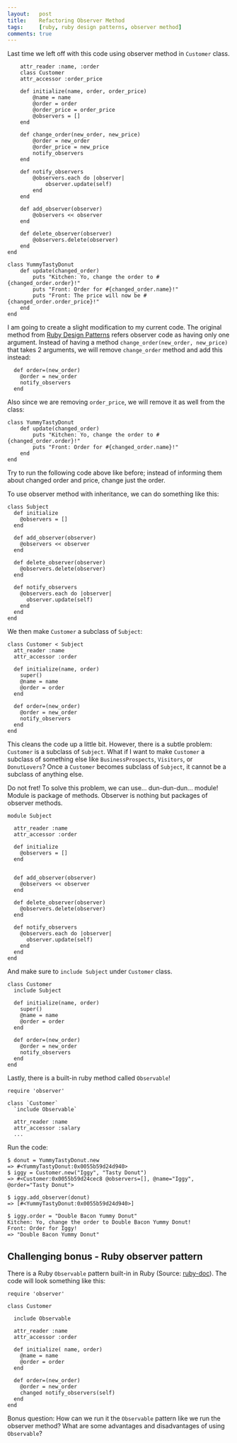 ```yaml
---
layout:   post
title:    Refactoring Observer Method
tags:     [ruby, ruby design patterns, observer method]
comments: true
---
```


Last time we left off with this code using observer method in `Customer` class.
```
    attr_reader :name, :order
    class Customer
    attr_accessor :order_price

    def initialize(name, order, order_price)
        @name = name
        @order = order
        @order_price = order_price
        @observers = []
    end

    def change_order(new_order, new_price)
        @order = new_order
        @order_price = new_price
        notify_observers
    end

    def notify_observers
        @observers.each do |observer|
            observer.update(self)
        end
    end

    def add_observer(observer)
        @observers << observer
    end

    def delete_observer(observer)
        @observers.delete(observer)
    end
end

class YummyTastyDonut
    def update(changed_order)
        puts "Kitchen: Yo, change the order to #{changed_order.order}!"
        puts "Front: Order for #{changed_order.name}!"
        puts "Front: The price will now be #{changed_order.order_price}!"
    end
end
```

I am going to create a slight modification to my current code. The original method from [Ruby Design Patterns](https://www.amazon.com/Design-Patterns-Ruby-Russ-Olsen/dp/0321490452) refers observer code as having only one argument. Instead of having a method `change_order(new_order, new_price)` that takes 2 arguments, we will remove `change_order` method and add this instead:


```
  def order=(new_order)
    @order = new_order
    notify_observers
  end
```

Also since we are removing `order_price`, we will remove it as well from the class:

```
class YummyTastyDonut
    def update(changed_order)
        puts "Kitchen: Yo, change the order to #{changed_order.order}!"
        puts "Front: Order for #{changed_order.name}!"
    end
end
```

Try to run the following code above like before; instead of informing them about changed order and price, change just the order.

To use observer method with inheritance, we can do something like this:
```
class Subject
  def initialize
    @observers = []
  end

  def add_observer(observer)
    @observers << observer
  end

  def delete_observer(observer)
    @observers.delete(observer)
  end

  def notify_observers
    @observers.each do |observer|
      observer.update(self)
    end
  end
end
```

We then make `Customer` a subclass of `Subject`:

```
class Customer < Subject
  att_reader :name
  attr_accessor :order

  def initialize(name, order)
    super()
    @name = name
    @order = order
  end

  def order=(new_order)
    @order = new_order
    notify_observers
  end
end
```

This cleans the code up a little bit. However, there is a subtle problem: `Customer` is a subclass of `Subject`. What if I want to make `Customer` a subclass of something else like `BusinessProspects`, `Visitors`, or `DonutLovers`? Once a `Customer` becomes subclass of `Subject`, it cannot be a subclass of anything else.

Do not fret! To solve this problem, we can use... dun-dun-dun... module! Module is package of methods. Observer is nothing but packages of observer methods.

```
module Subject

  attr_reader :name
  attr_accessor :order

  def initialize
    @observers = []
  end


  def add_observer(observer)
    @observers << observer
  end

  def delete_observer(observer)
    @observers.delete(observer)
  end

  def notify_observers
    @observers.each do |observer|
      observer.update(self)
    end
  end  
end
```

And make sure to `include Subject` under `Customer` class.

```
class Customer
  include Subject

  def initialize(name, order)
    super()
    @name = name
    @order = order
  end

  def order=(new_order)
    @order = new_order
    notify_observers
  end
end
```

Lastly, there is a built-in ruby method called `Observable`!


```
require 'observer'

class `Customer`
  `include Observable`

  attr_reader :name
  attr_accessor :salary
  ...

```

Run the code:

```
$ donut = YummyTastyDonut.new
=> #<YummyTastyDonut:0x0055b59d24d940>
$ iggy = Customer.new("Iggy", "Tasty Donut")
=> #<Customer:0x0055b59d24cec8 @observers=[], @name="Iggy", @order="Tasty Donut">

$ iggy.add_observer(donut)
=> [#<YummyTastyDonut:0x0055b59d24d940>]

$ iggy.order = "Double Bacon Yummy Donut"
Kitchen: Yo, change the order to Double Bacon Yummy Donut!
Front: Order for Iggy!
=> "Double Bacon Yummy Donut"
```

## Challenging bonus - Ruby observer pattern

There is a Ruby `Observable` pattern built-in in Ruby (Source: [ruby-doc](http://ruby-doc.org/stdlib-1.9.3/libdoc/observer/rdoc/Observable.html)). The code will look something like this:

```
require 'observer'

class Customer

  include Observable

  attr_reader :name
  attr_accessor :order

  def initialize( name, order)
    @name = name
    @order = order
  end

  def order=(new_order)
    @order = new_order
    changed notify_observers(self)
  end
end
```

Bonus question: How can we run it the `Observable` pattern like we run the observer method? What are some advantages and disadvantages of using `Observable`?
